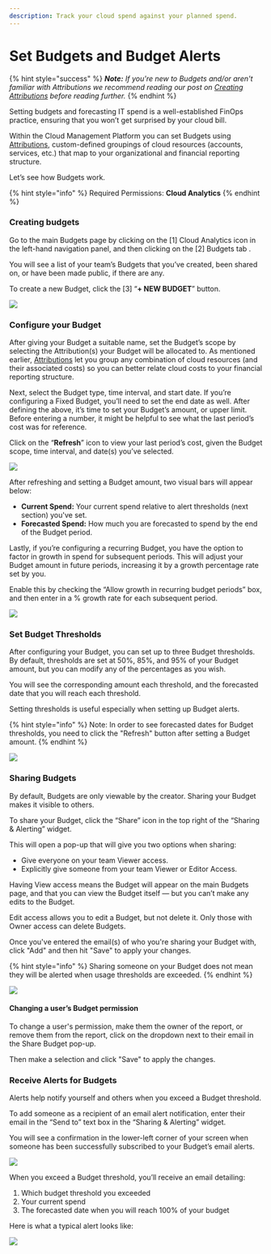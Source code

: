 ```yaml
---
description: Track your cloud spend against your planned spend.
---
```


# Set Budgets and Budget Alerts

{% hint style="success" %}
_**Note:** If you're new to Budgets and/or aren't familiar with Attributions we recommend reading our post on_ [_Creating Attributions_](attributing-cloud-spend.md) _before reading further._
{% endhint %}

Setting budgets and forecasting IT spend is a well-established FinOps practice, ensuring that you won’t get surprised by your cloud bill.

Within the Cloud Management Platform you can set Budgets using [Attributions](attributing-cloud-spend.md), custom-defined groupings of cloud resources \(accounts, services, etc.\) that map to your organizational and financial reporting structure.

Let’s see how Budgets work.

{% hint style="info" %}
Required Permissions: **Cloud Analytics**
{% endhint %}

### Creating budgets

Go to the main Budgets page by clicking on the \[1\] Cloud Analytics icon in the left-hand navigation panel, and then clicking on the \[2\] Budgets tab .

You will see a list of your team’s Budgets that you’ve created, been shared on, or have been made public, if there are any.

To create a new Budget, click the \[3\] “**+ NEW BUDGET**”  button. 

![](../.gitbook/assets/cleanshot-2021-02-10-at-15.20.46.jpg)

### Configure your Budget

After giving your Budget a suitable name, set the Budget’s scope by selecting the Attribution\(s\) your Budget will be allocated to. As mentioned earlier, [Attributions](attributing-cloud-spend.md) let you group any combination of cloud resources \(and their associated costs\) so you can better relate cloud costs to your financial reporting structure.

Next, select the Budget type, time interval, and start date. If you’re configuring a Fixed Budget, you’ll need to set the end date as well. After defining the above, it’s time to set your Budget’s amount, or upper limit. Before entering a number, it might be helpful to see what the last period’s cost was for reference. 

Click on the “**Refresh**” icon to view your last period’s cost, given the Budget scope, time interval, and date\(s\) you’ve selected.

![](../.gitbook/assets/refreshbudget1.gif)

After refreshing and setting a Budget amount, two visual bars will appear below:

* **Current Spend:** Your current spend relative to alert thresholds \(next section\) you've set.
* **Forecasted Spend:** How much you are forecasted to spend by the end of the Budget period.

Lastly, if you’re configuring a recurring Budget, you have the option to factor in growth in spend for subsequent periods. This will adjust your Budget amount in future periods, increasing it by a growth percentage rate set by you.

Enable this by checking the “Allow growth in recurring budget periods” box, and then enter in a % growth rate for each subsequent period.

![](../.gitbook/assets/cleanshot-2021-02-10-at-15.31.39.jpg)

### Set Budget Thresholds

After configuring your Budget, you can set up to three Budget thresholds. By default, thresholds are set at 50%, 85%, and 95% of your Budget amount, but you can modify any of the percentages as you wish.

You will see the corresponding amount each threshold, and the forecasted date that you will reach each threshold.

Setting thresholds is useful especially when setting up Budget alerts.

{% hint style="info" %}
Note: In order to see forecasted dates for Budget thresholds, you need to click the "Refresh" button after setting a Budget amount.
{% endhint %}

![](../.gitbook/assets/cleanshot-2021-02-10-at-15.42.46.jpg)

### Sharing Budgets

By default, Budgets are only viewable by the creator. Sharing your Budget makes it visible to others.

To share your Budget, click the “Share” icon in the top right of the “Sharing & Alerting” widget. 

This will open a pop-up that will give you two options when sharing:

* Give everyone on your team Viewer access.
* Explicitly give someone from your team Viewer or Editor Access.

Having View access means the Budget will appear on the main Budgets page, and that you can view the Budget itself — but you can’t make any edits to the Budget.

Edit access allows you to edit a Budget, but not delete it. Only those with Owner access can delete Budgets.

Once you've entered the email\(s\) of who you're sharing your Budget with, click "Add" and then hit "Save" to apply your changes.

{% hint style="info" %}
Sharing someone on your Budget does not mean they will be alerted when usage thresholds are exceeded. 
{% endhint %}

![](../.gitbook/assets/adduserbudget.gif)

#### Changing a user’s Budget permission

To change a user's permission, make them the owner of the report, or remove them from the report, click on the dropdown next to their email in the Share Budget pop-up.

Then make a selection and click "Save" to apply the changes.

### Receive Alerts for Budgets

Alerts help notify yourself and others when you exceed a Budget threshold.

To add someone as a recipient of an email alert notification, enter their email in the “Send to” text box in the “Sharing & Alerting” widget.

You will see a confirmation in the lower-left corner of your screen when someone has been successfully subscribed to your Budget’s email alerts.

![](../.gitbook/assets/cleanshot-2021-02-10-at-15.44.40.jpg)

When you exceed a Budget threshold, you’ll receive an email detailing:

1. Which budget threshold you exceeded
2. Your current spend
3. The forecasted date when you will reach 100% of your budget

Here is what a typical alert looks like:

![](../.gitbook/assets/budgetalert.jpg)





